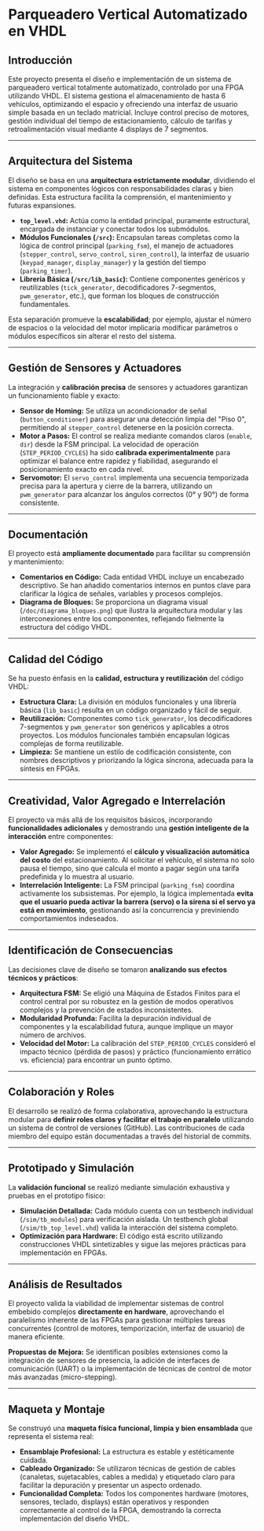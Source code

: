 # Parqueadero Vertical Automatizado en VHDL

## Introducción

Este proyecto presenta el diseño e implementación de un sistema de parqueadero vertical totalmente automatizado, controlado por una FPGA utilizando VHDL. El sistema gestiona el almacenamiento de hasta 6 vehículos, optimizando el espacio y ofreciendo una interfaz de usuario simple basada en un teclado matricial. Incluye control preciso de motores, gestión individual del tiempo de estacionamiento, cálculo de tarifas y retroalimentación visual mediante 4 displays de 7 segmentos.

***

## Arquitectura del Sistema 

El diseño se basa en una **arquitectura estrictamente modular**, dividiendo el sistema en componentes lógicos con responsabilidades claras y bien definidas. Esta estructura facilita la comprensión, el mantenimiento y futuras expansiones.

* **`top_level.vhd`:** Actúa como la entidad principal, puramente estructural, encargada de instanciar y conectar todos los submódulos.
* **Módulos Funcionales (`/src`):** Encapsulan tareas completas como la lógica de control principal (`parking_fsm`), el manejo de actuadores (`stepper_control`, `servo_control`, `siren_control`), la interfaz de usuario (`keypad_manager`, `display_manager`) y la gestión del tiempo (`parking_timer`).
* **Librería Básica (`/src/lib_basic`):** Contiene componentes genéricos y reutilizables (`tick_generator`, decodificadores 7-segmentos, `pwm_generator`, etc.), que forman los bloques de construcción fundamentales.

Esta separación promueve la **escalabilidad**; por ejemplo, ajustar el número de espacios o la velocidad del motor implicaría modificar parámetros o módulos específicos sin alterar el resto del sistema.

***

## Gestión de Sensores y Actuadores 

La integración y **calibración precisa** de sensores y actuadores garantizan un funcionamiento fiable y exacto:

* **Sensor de Homing:** Se utiliza un acondicionador de señal (`button_conditioner`) para asegurar una detección limpia del "Piso 0", permitiendo al `stepper_control` detenerse en la posición correcta.
* **Motor a Pasos:** El control se realiza mediante comandos claros (`enable`, `dir`) desde la FSM principal. La velocidad de operación (`STEP_PERIOD_CYCLES`) ha sido **calibrada experimentalmente** para optimizar el balance entre rapidez y fiabilidad, asegurando el posicionamiento exacto en cada nivel.
* **Servomotor:** El `servo_control` implementa una secuencia temporizada precisa para la apertura y cierre de la barrera, utilizando un `pwm_generator` para alcanzar los ángulos correctos (0° y 90°) de forma consistente.

***

## Documentación 

El proyecto está **ampliamente documentado** para facilitar su comprensión y mantenimiento:

* **Comentarios en Código:** Cada entidad VHDL incluye un encabezado descriptivo. Se han añadido comentarios internos en puntos clave para clarificar la lógica de señales, variables y procesos complejos.
* **Diagrama de Bloques:** Se proporciona un diagrama visual (`/doc/diagrama_bloques.png`) que ilustra la arquitectura modular y las interconexiones entre los componentes, reflejando fielmente la estructura del código VHDL.

***

## Calidad del Código 

Se ha puesto énfasis en la **calidad, estructura y reutilización** del código VHDL:

* **Estructura Clara:** La división en módulos funcionales y una librería básica (`lib_basic`) resulta en un código organizado y fácil de seguir.
* **Reutilización:** Componentes como `tick_generator`, los decodificadores 7-segmentos y `pwm_generator` son genéricos y aplicables a otros proyectos. Los módulos funcionales también encapsulan lógicas complejas de forma reutilizable.
* **Limpieza:** Se mantiene un estilo de codificación consistente, con nombres descriptivos y priorizando la lógica síncrona, adecuada para la síntesis en FPGAs.

***

## Creatividad, Valor Agregado e Interrelación 

El proyecto va más allá de los requisitos básicos, incorporando **funcionalidades adicionales** y demostrando una **gestión inteligente de la interacción** entre componentes:

* **Valor Agregado:** Se implementó el **cálculo y visualización automática del costo** del estacionamiento. Al solicitar el vehículo, el sistema no solo pausa el tiempo, sino que calcula el monto a pagar según una tarifa predefinida y lo muestra al usuario.
* **Interrelación Inteligente:** La FSM principal (`parking_fsm`) coordina activamente los subsistemas. Por ejemplo, la lógica implementada **evita que el usuario pueda activar la barrera (servo) o la sirena si el servo ya está en movimiento**, gestionando así la concurrencia y previniendo comportamientos indeseados.

***

## Identificación de Consecuencias 

Las decisiones clave de diseño se tomaron **analizando sus efectos técnicos y prácticos**:

* **Arquitectura FSM:** Se eligió una Máquina de Estados Finitos para el control central por su robustez en la gestión de modos operativos complejos y la prevención de estados inconsistentes.
* **Modularidad Profunda:** Facilita la depuración individual de componentes y la escalabilidad futura, aunque implique un mayor número de archivos.
* **Velocidad del Motor:** La calibración del `STEP_PERIOD_CYCLES` consideró el impacto técnico (pérdida de pasos) y práctico (funcionamiento errático vs. eficiencia) para encontrar un punto óptimo.

***

## Colaboración y Roles 

El desarrollo se realizó de forma colaborativa, aprovechando la estructura modular para **definir roles claros y facilitar el trabajo en paralelo** utilizando un sistema de control de versiones (GitHub). Las contribuciones de cada miembro del equipo están documentadas a través del historial de commits.

***

## Prototipado y Simulación 

La **validación funcional** se realizó mediante simulación exhaustiva y pruebas en el prototipo físico:

* **Simulación Detallada:** Cada módulo cuenta con un testbench individual (`/sim/tb_modules`) para verificación aislada. Un testbench global (`/sim/tb_top_level.vhd`) valida la interacción del sistema completo.
* **Optimización para Hardware:** El código está escrito utilizando construcciones VHDL sintetizables y sigue las mejores prácticas para implementación en FPGAs.

***

## Análisis de Resultados 

El proyecto valida la viabilidad de implementar sistemas de control embebido complejos **directamente en hardware**, aprovechando el paralelismo inherente de las FPGAs para gestionar múltiples tareas concurrentes (control de motores, temporización, interfaz de usuario) de manera eficiente.

**Propuestas de Mejora:** Se identifican posibles extensiones como la integración de sensores de presencia, la adición de interfaces de comunicación (UART) o la implementación de técnicas de control de motor más avanzadas (micro-stepping).

***

## Maqueta y Montaje 

Se construyó una **maqueta física funcional, limpia y bien ensamblada** que representa el sistema real:

* **Ensamblaje Profesional:** La estructura es estable y estéticamente cuidada.
* **Cableado Organizado:** Se utilizaron técnicas de gestión de cables (canaletas, sujetacables, cables a medida) y etiquetado claro para facilitar la depuración y presentar un aspecto ordenado.
* **Funcionalidad Completa:** Todos los componentes hardware (motores, sensores, teclado, displays) están operativos y responden correctamente al control de la FPGA, demostrando la correcta implementación del diseño VHDL.
